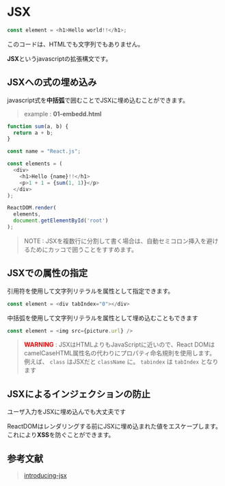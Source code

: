 # JSX

```javascript
const element = <h1>Hello world!!</h1>;
```

このコードは、HTMLでも文字列でもありません。

**JSX**というjavascriptの拡張構文です。


## JSXへの式の埋め込み

javascript式を**中括弧**で囲むことでJSXに埋め込むことができます。

> example : **01-embedd.html** 

```javascript
function sum(a, b) {
  return a + b;
}

const name = "React.js";

const elements = (
  <div>
    <h1>Hello {name}!!</h1>
    <p>1 + 1 = {sum(1, 1)}</p>
  </div>
);

ReactDOM.render(
  elements,
  document.getElementById('root')
);
```

> NOTE :
JSXを複数行に分割して書く場合は、自動セミコロン挿入を避けるためにカッコで囲うことをすすめます。


## JSXでの属性の指定

引用符を使用して文字列リテラルを属性として指定できます。

```javascript
const element = <div tabIndex="0"></div>
```

中括弧を使用して文字列リテラルを属性として埋め込むこともできます

```javascript
const element = <img src={picture.url} />
```

> **<span style="color:red;">WARNING</span>** : JSXはHTMLよりもJavaScriptに近いので、React DOMはcamelCaseHTML属性名の代わりにプロパティ命名規則を使用します。<br>
例えば、 `class` はJSXだと `className` に。 `tabindex` は `tabIndex` となります


## JSXによるインジェクションの防止

ユーザ入力をJSXに埋め込んでも大丈夫です

ReactDOMはレンダリングする前にJSXに埋め込まれた値をエスケープします。
これにより**XSS**を防ぐことができます。


## 参考文献

> [introducing-jsx](https://facebook.github.io/react/docs/introducing-jsx.html)
